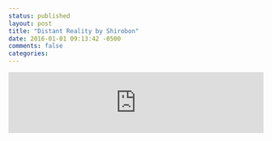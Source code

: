 ```yaml
---
status: published
layout: post
title: "Distant Reality by Shirobon"
date: 2016-01-01 09:13:42 -0500
comments: false
categories:
---
```


<iframe style="border: 0; width: 100%; height: 120px;" src="http://bandcamp.com/EmbeddedPlayer/album=899866961/size=large/bgcol=333333/linkcol=4ec5ec/tracklist=false/artwork=small/transparent=true/" seamless><a href="http://shirobon.bandcamp.com/album/distant-reality">Distant Reality by Shirobon</a></iframe>